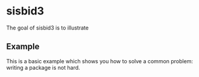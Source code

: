 <!-- README.md is generated from README.Rmd. Please edit that file -->
sisbid3
=======

The goal of sisbid3 is to illustrate

Example
-------

This is a basic example which shows you how to solve a common problem: writing a package is not hard.
